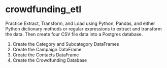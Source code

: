 # crowdfunding_etl

Practice Extract, Transform, and Load using Python, Pandas, and either Python dictionary methods or regular expressions to extract and transform the data. Then create four CSV file data into a Postgres database.

1. Create the Category and Subcategory DataFrames
2. Create the Campaign DataFrame
3. Create the Contacts DataFrame
4. Create the Crowdfunding Database

